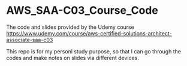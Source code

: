 # AWS_SAA-C03_Course_Code
The code and slides provided by the Udemy course https://www.udemy.com/course/aws-certified-solutions-architect-associate-saa-c03

This repo is for my personl study purpose, so that I can go through the codes and make notes on slides via different devices. 
